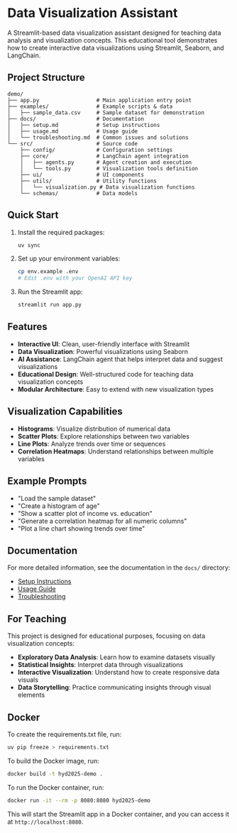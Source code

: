 # Data Visualization Assistant

A Streamlit-based data visualization assistant designed for teaching data analysis and visualization concepts. This educational tool demonstrates how to create interactive data visualizations using Streamlit, Seaborn, and LangChain.

## Project Structure

```
demo/
├── app.py                  # Main application entry point
├── examples/               # Example scripts & data
│   ├── sample_data.csv     # Sample dataset for demonstration
├── docs/                   # Documentation
│   ├── setup.md            # Setup instructions
│   ├── usage.md            # Usage guide
│   └── troubleshooting.md  # Common issues and solutions
└── src/                    # Source code
    ├── config/             # Configuration settings
    ├── core/               # LangChain agent integration
    │   ├── agents.py       # Agent creation and execution
    │   └── tools.py        # Visualization tools definition
    ├── ui/                 # UI components
    ├── utils/              # Utility functions
    │   └── visualization.py # Data visualization functions
    └── schemas/            # Data models
```

## Quick Start

1. Install the required packages:

   ```bash
   uv sync
   ```

2. Set up your environment variables:

   ```bash
   cp env.example .env
   # Edit .env with your OpenAI API key
   ```

3. Run the Streamlit app:
   ```bash
   streamlit run app.py
   ```

## Features

- **Interactive UI**: Clean, user-friendly interface with Streamlit
- **Data Visualization**: Powerful visualizations using Seaborn
- **AI Assistance**: LangChain agent that helps interpret data and suggest visualizations
- **Educational Design**: Well-structured code for teaching data visualization concepts
- **Modular Architecture**: Easy to extend with new visualization types

## Visualization Capabilities

- **Histograms**: Visualize distribution of numerical data
- **Scatter Plots**: Explore relationships between two variables
- **Line Plots**: Analyze trends over time or sequences
- **Correlation Heatmaps**: Understand relationships between multiple variables

## Example Prompts

- "Load the sample dataset"
- "Create a histogram of age"
- "Show a scatter plot of income vs. education"
- "Generate a correlation heatmap for all numeric columns"
- "Plot a line chart showing trends over time"

## Documentation

For more detailed information, see the documentation in the `docs/` directory:

- [Setup Instructions](docs/setup.md)
- [Usage Guide](docs/usage.md)
- [Troubleshooting](docs/troubleshooting.md)

## For Teaching

This project is designed for educational purposes, focusing on data visualization concepts:

- **Exploratory Data Analysis**: Learn how to examine datasets visually
- **Statistical Insights**: Interpret data through visualizations
- **Interactive Visualization**: Understand how to create responsive data visuals
- **Data Storytelling**: Practice communicating insights through visual elements

## Docker

To create the requirements.txt file, run:

```bash
uv pip freeze > requirements.txt
```

To build the Docker image, run:

```bash
docker build -t hyd2025-demo .
```

To run the Docker container, run:

```bash
docker run -it --rm -p 8080:8080 hyd2025-demo
```

This will start the Streamlit app in a Docker container, and you can access it at `http://localhost:8080`.
